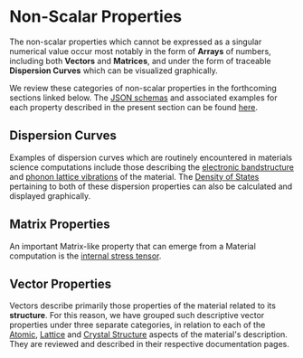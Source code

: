 # Non-Scalar Properties

The non-scalar properties which cannot be expressed as a singular numerical value occur most notably in the form of **Arrays** of numbers, including both **Vectors** and **Matrices**, and under the form of traceable **Dispersion Curves** which can be visualized graphically. 

We review these categories of non-scalar properties in the forthcoming sections linked below. The [JSON schemas](../data/overview.md) and associated examples for each property described in the present section can be found [here](../data/list.md).

## Dispersion Curves

Examples of dispersion curves which are routinely encountered in materials science computations include those describing the [electronic bandstructure](bandstructure.md) and [phonon lattice vibrations](phonons.md) of the material. The [Density of States](dos.md) pertaining to both of these dispersion properties can also be calculated and displayed graphically. 

## Matrix Properties

An important Matrix-like property that can emerge from a Material computation is the [internal stress tensor](stress-tensor.md).

## Vector Properties

Vectors describe primarily those properties of the material related to its **structure**. For this reason, we have grouped such descriptive vector properties under three separate categories, in relation to each of the [Atomic](atomic.md), [Lattice](lattice.md) and [Crystal Structure](final-structure.md) aspects of the material's description. They are reviewed and described in their respective documentation pages. 
